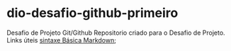# dio-desafio-github-primeiro
Desafio de Projeto Git/Github
Repositorio criado para o Desafio de Projeto.
Links úteis
[sintaxe Básica Markdown](https://www.markdownguide.org/basic-syntax/);
